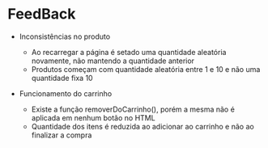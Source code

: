 # FeedBack

- Inconsistências no produto
  - Ao recarregar a página é setado uma quantidade aleatória novamente, não mantendo a quantidade anterior
  - Produtos começam com quantidade aleatória entre 1 e 10 e não uma quantidade fixa 10

- Funcionamento do carrinho
  - Existe a função removerDoCarrinho(), porém a mesma não é aplicada em nenhum botão no HTML
  - Quantidade dos itens é reduzida ao adicionar ao carrinho e não ao finalizar a compra